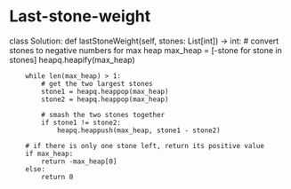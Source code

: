 # Last-stone-weight
class Solution:
    def lastStoneWeight(self, stones: List[int]) -> int:
        # convert stones to negative numbers for max heap
        max_heap = [-stone for stone in stones]
        heapq.heapify(max_heap)

        while len(max_heap) > 1:
            # get the two largest stones
            stone1 = heapq.heappop(max_heap)
            stone2 = heapq.heappop(max_heap)

            # smash the two stones together
            if stone1 != stone2:
                heapq.heappush(max_heap, stone1 - stone2)

        # if there is only one stone left, return its positive value
        if max_heap:
            return -max_heap[0]
        else:
            return 0
